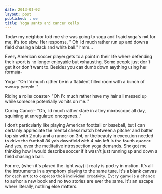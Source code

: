 ```yaml
---
date: 2013-08-02
layout: post
published: true
title: Yoga pants and cancer cells
---
```

Today my neighbor told me she was going to yoga and I said yoga's not for me, it's too slow. Her response, " Oh I'd much rather run up and down a field chasing a black and white ball." hmm...

Every American soccer player gets to a point in their life where defending their sport is no longer enjoyable but exhausting. Some people just don't get it or don't want to. Besides you can dumb down anything using her formula-

Yoga- "Oh I'd much rather be in a flatulent filled room with a bunch of sweaty people.."

Riding a roller coaster- "Oh I'd much rather have my hair all messed up while someone potentially vomits on me.."

Curing Cancer- "Oh, I'd much rather stare in a tiny microscope all day, squinting at unregulated oncogenes.."

I don't particularly like playing American football or baseball, but I can certainly appreciate the mental chess match between a pitcher and batter top six with 2 outs and a runner on 3rd, or the beauty in execution needed to drive the football 80 yds downfield with 4 min left in the fourth quarter. And yes, even the meditative introspection yoga demands. 
She got me thinking how I would describe soccer if it wasn't just running up and down a field chasing a ball.

For me, (when it's played the right way) it really is poetry in motion. It's all the instruments in a symphony playing to the same tune. It's a blank canvas for each artist to express their individual creativity. Every game is a chance to author a new book and no two stories are ever the same. It's an escape where literally, nothing else matters.